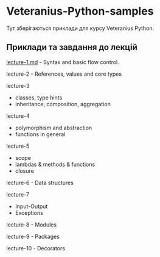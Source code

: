 # Veteranius-Python-samples
Тут зберігаються приклади для курсу Veteranius Python.

## Приклади та завдання до лекцій
[lecture-1.md](lecture-1/lecture-1.md) - Syntax and basic flow control.

lecture-2 - References, values and core types

lecture-3
* classes, type hints
* inheritance, composition, aggregation

lecture-4
* polymorphism and abstraction
* functions in general

lecture-5
* scope
* lambdas & methods & functions
* closure

lecture-6 - Data structures

lecture-7
* Input-Output
* Exceptions

lecture-8 - Modules

lecture-9 - Packages

lecture-10 - Decorators